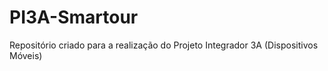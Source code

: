 # PI3A-Smartour
Repositório criado para a realização do Projeto Integrador 3A (Dispositivos Móveis)
